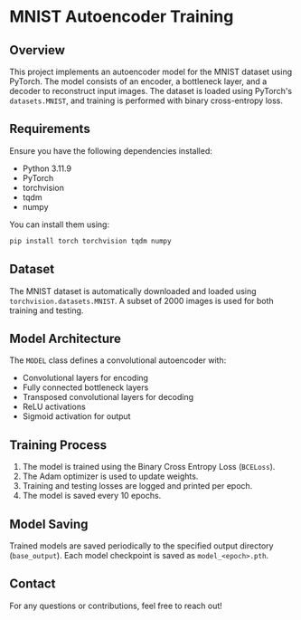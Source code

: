 # MNIST Autoencoder Training

## Overview

This project implements an autoencoder model for the MNIST dataset using PyTorch. The model consists of an encoder, a bottleneck layer, and a decoder to reconstruct input images. The dataset is loaded using PyTorch's `datasets.MNIST`, and training is performed with binary cross-entropy loss.

## Requirements

Ensure you have the following dependencies installed:

- Python 3.11.9
- PyTorch
- torchvision
- tqdm
- numpy

You can install them using:

```bash
pip install torch torchvision tqdm numpy
```

## Dataset

The MNIST dataset is automatically downloaded and loaded using `torchvision.datasets.MNIST`. A subset of 2000 images is used for both training and testing.

## Model Architecture

The `MODEL` class defines a convolutional autoencoder with:

- Convolutional layers for encoding
- Fully connected bottleneck layers
- Transposed convolutional layers for decoding
- ReLU activations
- Sigmoid activation for output

## Training Process

1. The model is trained using the Binary Cross Entropy Loss (`BCELoss`).
2. The Adam optimizer is used to update weights.
3. Training and testing losses are logged and printed per epoch.
4. The model is saved every 10 epochs.

## Model Saving

Trained models are saved periodically to the specified output directory (`base_output`). Each model checkpoint is saved as `model_<epoch>.pth`.

## Contact

For any questions or contributions, feel free to reach out!
